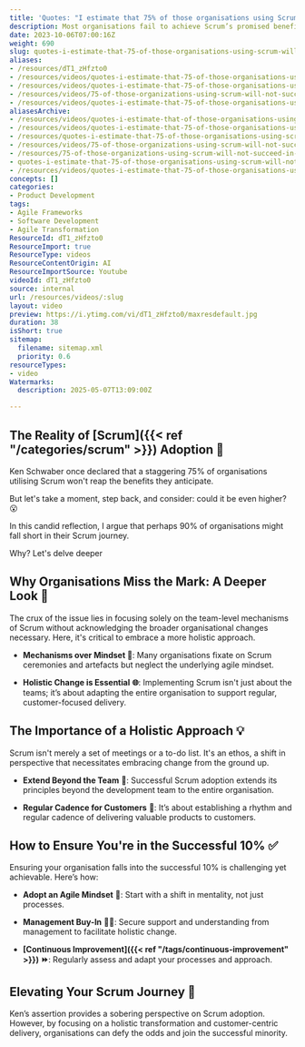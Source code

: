 ```yaml
---
title: 'Quotes: "I estimate that 75% of those organisations using Scrum will not succeed in getting the benefits that they hope for from it." - Ken Schwaber'
description: Most organisations fail to achieve Scrum’s promised benefits due to focusing on team processes over holistic, organisation-wide change and an agile mindset.
date: 2023-10-06T07:00:16Z
weight: 690
slug: quotes-i-estimate-that-75-of-those-organisations-using-scrum-will-not-succeed-in-getting-the-benefits-that-they-hope-for-from-it-ken-schwaber
aliases:
- /resources/dT1_zHfzto0
- /resources/videos/quotes-i-estimate-that-75-of-those-organisations-using-scrum-will-not-succeed-in-getting-the-benefits-that-they-hope-for-from-it-ken-schwaber-dT1_zHfzto0
- /resources/videos/quotes-i-estimate-that-75-of-those-organisations-using-scrum-will-not-succeed-in-getting-the-benefits-that-they-hope-for-from-it-ken-schwaber
- /resources/videos/75-of-those-organizations-using-scrum-will-not-succeed-in-getting-the-benefit-ken-schwaber
- /resources/videos/quotes-i-estimate-that-75-of-those-organisations-using-scrum-will-not-succeed-in-getting-the-benefits-that-they-hope-for-from-it.-ken-schwaber
aliasesArchive:
- /resources/videos/quotes-i-estimate-that-of-those-organisations-using-scrum-will-not-succeed-in-getting-the-benefits-that-they-hope-for-from-it-ken-schwaber
- /resources/videos/quotes-i-estimate-that-75-of-those-organisations-using-scrum-will-not-succeed-in-getting-the-benefits-that-they-hope-for-from-it-ken-schwaber
- /resources/quotes-i-estimate-that-75-of-those-organisations-using-scrum-will-not-succeed-in-getting-the-benefits-that-they-hope-for-from-it-ken-schwaber
- /resources/videos/75-of-those-organizations-using-scrum-will-not-succeed-in-getting-the-benefit-ken-schwaber
- /resources/75-of-those-organizations-using-scrum-will-not-succeed-in-getting-the-benefit-ken-schwaber
- quotes-i-estimate-that-75-of-those-organisations-using-scrum-will-not-succeed-in-getting-the-benefits-that-they-hope-for-from-it-ken-schwaber-dT1_zHfzto0
- /resources/videos/quotes-i-estimate-that-75-of-those-organisations-using-scrum-will-not-succeed-in-getting-the-benefits-that-they-hope-for-from-it.-ken-schwaber
concepts: []
categories:
- Product Development
tags:
- Agile Frameworks
- Software Development
- Agile Transformation
ResourceId: dT1_zHfzto0
ResourceImport: true
ResourceType: videos
ResourceContentOrigin: AI
ResourceImportSource: Youtube
videoId: dT1_zHfzto0
source: internal
url: /resources/videos/:slug
layout: video
preview: https://i.ytimg.com/vi/dT1_zHfzto0/maxresdefault.jpg
duration: 38
isShort: true
sitemap:
  filename: sitemap.xml
  priority: 0.6
resourceTypes:
- video
Watermarks:
  description: 2025-05-07T13:09:00Z

---
```

## The Reality of [Scrum]({{< ref "/categories/scrum" >}}) Adoption 🤔  

Ken Schwaber once declared that a staggering 75% of organisations utilising Scrum won't reap the benefits they anticipate.  

But let's take a moment, step back, and consider: could it be even higher? 😮 

In this candid reflection, I argue that perhaps 90% of organisations might fall short in their Scrum journey.  

Why? Let's delve deeper

## Why Organisations Miss the Mark: A Deeper Look 🎯  

The crux of the issue lies in focusing solely on the team-level mechanisms of Scrum without acknowledging the broader organisational changes necessary. Here, it's critical to embrace a more holistic approach. 

- **Mechanisms over Mindset 🔄**: Many organisations fixate on Scrum ceremonies and artefacts but neglect the underlying agile mindset. 

- **Holistic Change is Essential** **🌐**: Implementing Scrum isn't just about the teams; it’s about adapting the entire organisation to support regular, customer-focused delivery. 

## The Importance of a Holistic Approach **💡**  

Scrum isn't merely a set of meetings or a to-do list. It's an ethos, a shift in perspective that necessitates embracing change from the ground up. 

- **Extend Beyond the Team** **👥**: Successful Scrum adoption extends its principles beyond the development team to the entire organisation. 

- **Regular Cadence for Customers** **📆**: It’s about establishing a rhythm and regular cadence of delivering valuable products to customers. 

## How to Ensure You're in the Successful 10% ✅  

Ensuring your organisation falls into the successful 10% is challenging yet achievable. Here’s how: 

- **Adopt an Agile Mindset** **🧠**: Start with a shift in mentality, not just processes. 

- **Management Buy-In** **👩‍💼**: Secure support and understanding from management to facilitate holistic change. 

- **[Continuous Improvement]({{< ref "/tags/continuous-improvement" >}})** **⏩**: Regularly assess and adapt your processes and approach. 

## Elevating Your Scrum Journey 🚀  

Ken’s assertion provides a sobering perspective on Scrum adoption. However, by focusing on a holistic transformation and customer-centric delivery, organisations can defy the odds and join the successful minority.
